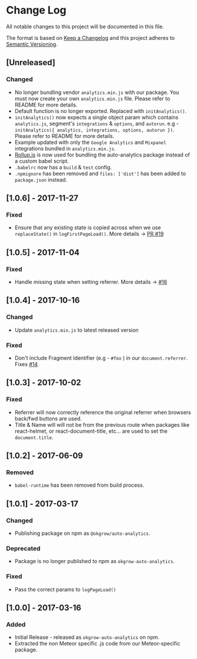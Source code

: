 # Change Log
All notable changes to this project will be documented in this file.

The format is based on [Keep a Changelog](http://keepachangelog.com/)
and this project adheres to [Semantic Versioning](http://semver.org/).

## [Unreleased]
### Changed
- No longer bundling vendor `analytics.min.js` with our package. You must now create your own `analytics.min.js` file. Please refer to README for more details.
- Default function is no longer exported. Replaced with `initAnalytics()`.
- `initAnalytics()` now expects a single object param which contains `analytics.js`, segment's `integrations` & `options`, and `autorun`. e.g - `initAnalytics({ analytics, integrations, options, autorun })`. Please refer to README for more details.
- Example updated with only the `Google Analytics` and `Mixpanel` integrations bundled in `analytics.min.js`.
- [Rollup.js](https://rollupjs.org/) is now used for bundling the auto-analytics package instead of a custom babel script.
- `.babelrc` now has a `build` & `test` config.
- `.npmignore` has been removed and `files: ['dist']` has been added to `package.json` instead.

## [1.0.6] - 2017-11-27
### Fixed
- Ensure that any existing state is copied across when we use `replaceState()` in `logFirstPageLoad()`. More details -> [PR #19](https://github.com/okgrow/auto-analytics/pull/19)

## [1.0.5] - 2017-11-04
### Fixed
- Handle missing state when setting referrer. More details -> [#16](https://github.com/okgrow/auto-analytics/issues/16)

## [1.0.4] - 2017-10-16
### Changed
- Update `analytics.min.js` to latest released version
### Fixed
- Don't include Fragment Identifier (e.g - `#foo` ) in our `document.referrer`. Fixes [#14](https://github.com/okgrow/auto-analytics/issues/14)

## [1.0.3] - 2017-10-02
### Fixed
- Referrer will now correctly reference the original referrer when browsers back/fwd buttons are used.
- Title & Name will will not be from the previous route when packages like react-helmet, or react-document-title, etc... are used to set the `document.title`.

## [1.0.2] - 2017-06-09
### Removed
- `babel-runtime` has been removed from build process.

## [1.0.1] - 2017-03-17
### Changed
- Publishing package on npm as `@okgrow/auto-analytics`.

### Deprecated
- Package is no longer published to npm as `okgrow-auto-analytics`.

### Fixed
- Pass the correct params to `logPageLoad()`

## [1.0.0] - 2017-03-16
### Added
- Initial Release - released as `okgrow-auto-analytics` on npm.
- Extracted the non Meteor specific .js code from our Meteor-specific package.
